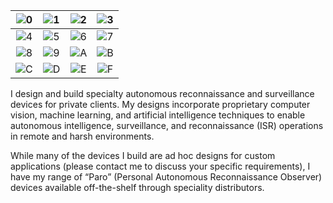 <!-- ```
      _________    _________    ____  ___                __                 ___           ___
     /  ______/\  /  ____  /\  /   /\/  /\              /_/\               /  /\         /  /\ 
    /  /\_____\/ /  /___/ / / /   / /  / /              \_\/              /  / /     ___/  /_/
   /  / /       /  ______/ / /    \/  / /  _____      ___    ______      /  /_/___  /__   ___/\
  /  / /       /  /\_____\/ /  _     / /  /     \    /  /\  /  __  \    /  ___   /\ \_/  /\__\/
 /  /_/____   /  / /       /  /\\    \/  /  /\  /\  /  / / /  /_/  /|  /  /\ /  / /  /  / /  __    __    __
/_________/\ /__/ /       /__/ / \___/\ /__/ /_/ / /__/ / /_____  / / /__/ //__/ /  /__/ /  /_/\  /_/\  /_/\
\_________\/ \__\/        \__\/   \__\/ \__\/\_\/  \__\/  \____/ / /  \__\/ \__\/   \__\/   \_\/  \_\/  \_\/
                                                           ___/ / /
                                                          /____/ /
                                                          \____\/
``` -->                         

| ![0](content/scene-01.png) | ![1](content/scene-03.png) | ![2](content/scene-06.png) | ![3](content/scan-01.png)  | 
| :------------------------: | :------------------------: | :------------------------: | :------------------------: | 
| ![4](content/scan-05.png)  | ![5](content/scene-02.png) | ![6](content/scan-03.png)  | ![7](content/scene-05.png) | 
| ![8](content/scene-07.png) | ![9](content/scan-02.png)  | ![A](content/scene-04.png) | ![B](content/scene-10.png) | 
| ![C](content/scan-04.png)  | ![D](content/scene-08.png) | ![E](content/scene-09.png) | ![F](content/scan-06.png)  | 

I design and build specialty autonomous reconnaissance and surveillance devices for private clients. My designs incorporate proprietary computer vision, machine learning, and artificial intelligence techniques to enable autonomous intelligence, surveillance, and reconnaissance (ISR) operations in remote and harsh environments.

While many of the devices I build are ad hoc designs for custom applications (please contact me to discuss your specific requirements), I have my range of “Paro” (Personal Autonomous Reconnaissance Observer) devices available off-the-shelf through speciality distributors. <!-- in the United States, the United Kingdom, France, Australia, and Israel. -->